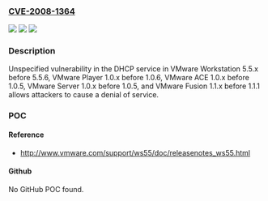 ### [CVE-2008-1364](https://cve.mitre.org/cgi-bin/cvename.cgi?name=CVE-2008-1364)
![](https://img.shields.io/static/v1?label=Product&message=n%2Fa&color=blue)
![](https://img.shields.io/static/v1?label=Version&message=n%2Fa&color=blue)
![](https://img.shields.io/static/v1?label=Vulnerability&message=n%2Fa&color=brighgreen)

### Description

Unspecified vulnerability in the DHCP service in VMware Workstation 5.5.x before 5.5.6, VMware Player 1.0.x before 1.0.6, VMware ACE 1.0.x before 1.0.5, VMware Server 1.0.x before 1.0.5, and VMware Fusion 1.1.x before 1.1.1 allows attackers to cause a denial of service.

### POC

#### Reference
- http://www.vmware.com/support/ws55/doc/releasenotes_ws55.html

#### Github
No GitHub POC found.

